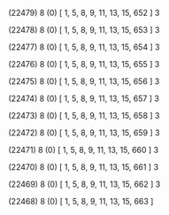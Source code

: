 (22479) 8 (0) [ 1, 5, 8, 9, 11, 13, 15, 652 ] 3 


(22478) 8 (0) [ 1, 5, 8, 9, 11, 13, 15, 653 ] 3 


(22477) 8 (0) [ 1, 5, 8, 9, 11, 13, 15, 654 ] 3 


(22476) 8 (0) [ 1, 5, 8, 9, 11, 13, 15, 655 ] 3 


(22475) 8 (0) [ 1, 5, 8, 9, 11, 13, 15, 656 ] 3 


(22474) 8 (0) [ 1, 5, 8, 9, 11, 13, 15, 657 ] 3 


(22473) 8 (0) [ 1, 5, 8, 9, 11, 13, 15, 658 ] 3 


(22472) 8 (0) [ 1, 5, 8, 9, 11, 13, 15, 659 ] 3 


(22471) 8 (0) [ 1, 5, 8, 9, 11, 13, 15, 660 ] 3 


(22470) 8 (0) [ 1, 5, 8, 9, 11, 13, 15, 661 ] 3 


(22469) 8 (0) [ 1, 5, 8, 9, 11, 13, 15, 662 ] 3 


(22468) 8 (0) [ 1, 5, 8, 9, 11, 13, 15, 663 ]  

